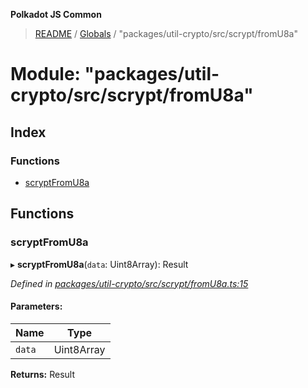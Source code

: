 **Polkadot JS Common**

> [README](../README.md) / [Globals](../globals.md) / "packages/util-crypto/src/scrypt/fromU8a"

# Module: "packages/util-crypto/src/scrypt/fromU8a"

## Index

### Functions

* [scryptFromU8a](_packages_util_crypto_src_scrypt_fromu8a_.md#scryptfromu8a)

## Functions

### scryptFromU8a

▸ **scryptFromU8a**(`data`: Uint8Array): Result

*Defined in [packages/util-crypto/src/scrypt/fromU8a.ts:15](https://github.com/polkadot-js/common/blob/975103fd/packages/util-crypto/src/scrypt/fromU8a.ts#L15)*

#### Parameters:

Name | Type |
------ | ------ |
`data` | Uint8Array |

**Returns:** Result
